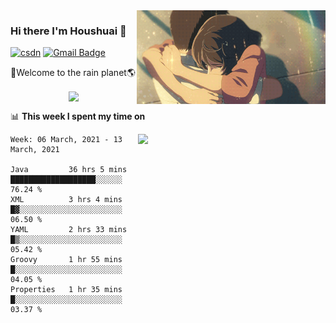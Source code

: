 <img  align='right' height="150" src="https://github.com/LikeRainDay/LikeRainDay/blob/master/pic/img_rain_1.gif?raw=true">



### Hi there I'm Houshuai :lemon:

[![csdn](https://img.shields.io/badge/-csdn-c14438?style=flat-square&logo=c&logoColor=white)](https://blog.csdn.net/qq_15807167)
[![Gmail Badge](https://img.shields.io/badge/-gmail-c14438?style=flat-square&logo=Gmail&logoColor=white&link=mailto:houshuai0816@gmail.com)](mailto:houshuai0816@gmail.com)

🚀Welcome to the rain planet🌎

<center>
<img align='center'  src="https://source.unsplash.com/random/1200x600">
</center>

📊 **This week I spent my time on**

<img align='right'   width="300" src="https://github-readme-stats.vercel.app/api?username=LikeRainDay&show_icons=true&title_color=fff&icon_color=79ff97&text_color=9f9f9f&bg_color=151515">

<!--START_SECTION:waka-->
```text
Week: 06 March, 2021 - 13 March, 2021

Java         36 hrs 5 mins   ███████████████████░░░░░░   76.24 % 
XML          3 hrs 4 mins    █▓░░░░░░░░░░░░░░░░░░░░░░░   06.50 % 
YAML         2 hrs 33 mins   █▒░░░░░░░░░░░░░░░░░░░░░░░   05.42 % 
Groovy       1 hr 55 mins    █░░░░░░░░░░░░░░░░░░░░░░░░   04.05 % 
Properties   1 hr 35 mins    █░░░░░░░░░░░░░░░░░░░░░░░░   03.37 % 
```
<!--END_SECTION:waka-->

